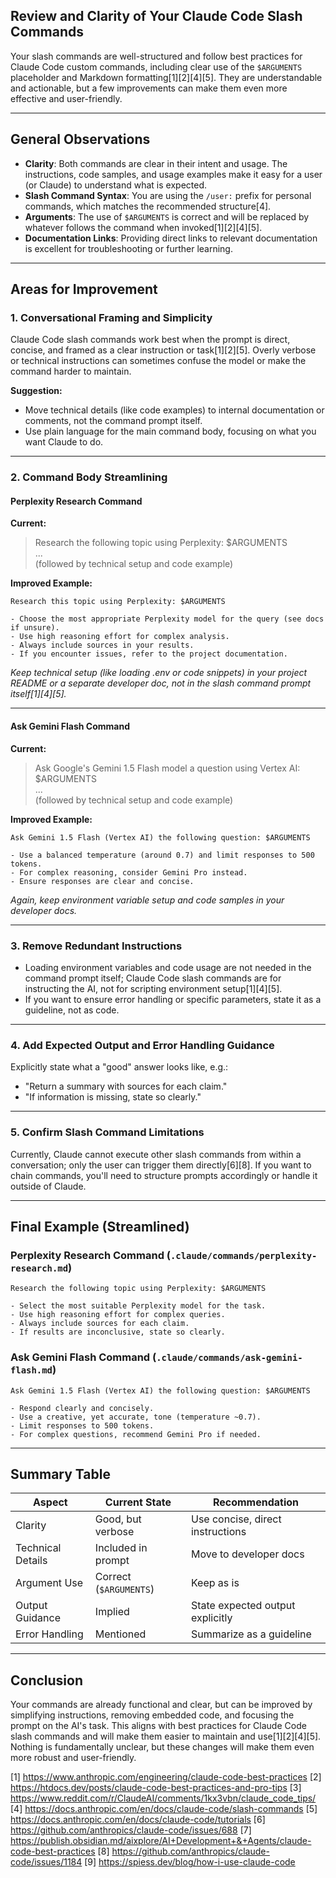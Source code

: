 ## Review and Clarity of Your Claude Code Slash Commands

Your slash commands are well-structured and follow best practices for Claude Code custom commands, including clear use of the `$ARGUMENTS` placeholder and Markdown formatting[1][2][4][5]. They are understandable and actionable, but a few improvements can make them even more effective and user-friendly.

---

## General Observations

- **Clarity**: Both commands are clear in their intent and usage. The instructions, code samples, and usage examples make it easy for a user (or Claude) to understand what is expected.
- **Slash Command Syntax**: You are using the `/user:` prefix for personal commands, which matches the recommended structure[4].
- **Arguments**: The use of `$ARGUMENTS` is correct and will be replaced by whatever follows the command when invoked[1][2][4][5].
- **Documentation Links**: Providing direct links to relevant documentation is excellent for troubleshooting or further learning.

---

## Areas for Improvement

### 1. Conversational Framing and Simplicity

Claude Code slash commands work best when the prompt is direct, concise, and framed as a clear instruction or task[1][2][5]. Overly verbose or technical instructions can sometimes confuse the model or make the command harder to maintain.

**Suggestion:**  
- Move technical details (like code examples) to internal documentation or comments, not the command prompt itself.
- Use plain language for the main command body, focusing on what you want Claude to do.

---

### 2. Command Body Streamlining

#### **Perplexity Research Command**

**Current:**
> Research the following topic using Perplexity: $ARGUMENTS  
> ...  
> (followed by technical setup and code example)

**Improved Example:**
```
Research this topic using Perplexity: $ARGUMENTS

- Choose the most appropriate Perplexity model for the query (see docs if unsure).
- Use high reasoning effort for complex analysis.
- Always include sources in your results.
- If you encounter issues, refer to the project documentation.
```
*Keep technical setup (like loading .env or code snippets) in your project README or a separate developer doc, not in the slash command prompt itself[1][4][5].*

---

#### **Ask Gemini Flash Command**

**Current:**
> Ask Google's Gemini 1.5 Flash model a question using Vertex AI: $ARGUMENTS  
> ...  
> (followed by technical setup and code example)

**Improved Example:**
```
Ask Gemini 1.5 Flash (Vertex AI) the following question: $ARGUMENTS

- Use a balanced temperature (around 0.7) and limit responses to 500 tokens.
- For complex reasoning, consider Gemini Pro instead.
- Ensure responses are clear and concise.
```
*Again, keep environment variable setup and code samples in your developer docs.*

---

### 3. Remove Redundant Instructions

- Loading environment variables and code usage are not needed in the command prompt itself; Claude Code slash commands are for instructing the AI, not for scripting environment setup[1][4][5].
- If you want to ensure error handling or specific parameters, state it as a guideline, not as code.

---

### 4. Add Expected Output and Error Handling Guidance

Explicitly state what a "good" answer looks like, e.g.:
- "Return a summary with sources for each claim."
- "If information is missing, state so clearly."

---

### 5. Confirm Slash Command Limitations

Currently, Claude cannot execute other slash commands from within a conversation; only the user can trigger them directly[6][8]. If you want to chain commands, you'll need to structure prompts accordingly or handle it outside of Claude.

---

## Final Example (Streamlined)

### Perplexity Research Command (`.claude/commands/perplexity-research.md`)
```
Research the following topic using Perplexity: $ARGUMENTS

- Select the most suitable Perplexity model for the task.
- Use high reasoning effort for complex queries.
- Always include sources for each claim.
- If results are inconclusive, state so clearly.
```

### Ask Gemini Flash Command (`.claude/commands/ask-gemini-flash.md`)
```
Ask Gemini 1.5 Flash (Vertex AI) the following question: $ARGUMENTS

- Respond clearly and concisely.
- Use a creative, yet accurate, tone (temperature ~0.7).
- Limit responses to 500 tokens.
- For complex questions, recommend Gemini Pro if needed.
```

---

## Summary Table

| Aspect            | Current State                | Recommendation                        |
|-------------------|-----------------------------|---------------------------------------|
| Clarity           | Good, but verbose           | Use concise, direct instructions      |
| Technical Details | Included in prompt          | Move to developer docs                |
| Argument Use      | Correct (`$ARGUMENTS`)      | Keep as is                            |
| Output Guidance   | Implied                     | State expected output explicitly      |
| Error Handling    | Mentioned                   | Summarize as a guideline              |

---

## Conclusion

Your commands are already functional and clear, but can be improved by simplifying instructions, removing embedded code, and focusing the prompt on the AI's task. This aligns with best practices for Claude Code slash commands and will make them easier to maintain and use[1][2][4][5]. Nothing is fundamentally unclear, but these changes will make them even more robust and user-friendly.

[1] https://www.anthropic.com/engineering/claude-code-best-practices
[2] https://htdocs.dev/posts/claude-code-best-practices-and-pro-tips
[3] https://www.reddit.com/r/ClaudeAI/comments/1kx3vbn/claude_code_tips/
[4] https://docs.anthropic.com/en/docs/claude-code/slash-commands
[5] https://docs.anthropic.com/en/docs/claude-code/tutorials
[6] https://github.com/anthropics/claude-code/issues/688
[7] https://publish.obsidian.md/aixplore/AI+Development+&+Agents/claude-code-best-practices
[8] https://github.com/anthropics/claude-code/issues/1184
[9] https://spiess.dev/blog/how-i-use-claude-code